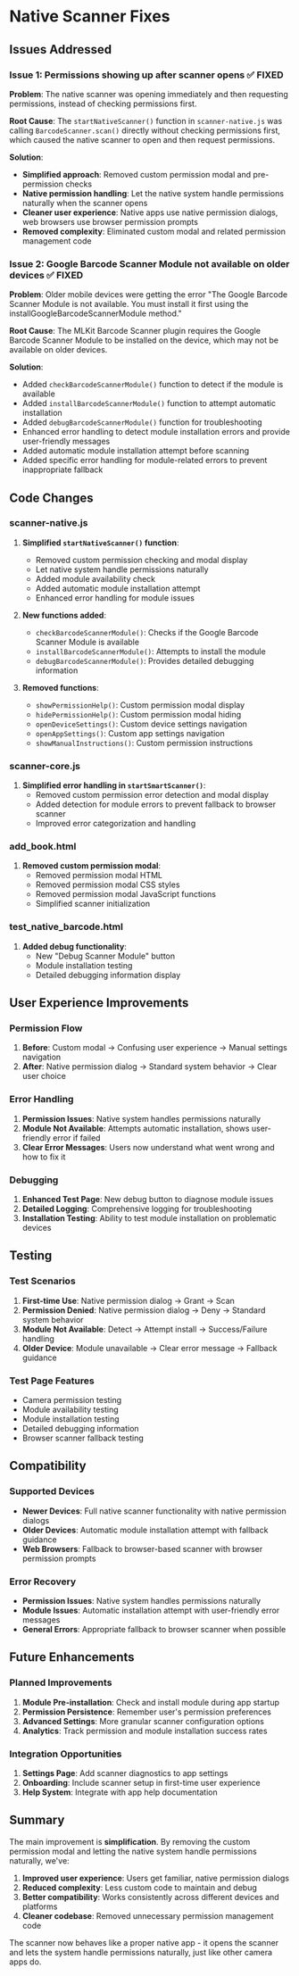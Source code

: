 # Native Scanner Fixes

## Issues Addressed

### Issue 1: Permissions showing up after scanner opens ✅ FIXED
**Problem**: The native scanner was opening immediately and then requesting permissions, instead of checking permissions first.

**Root Cause**: The `startNativeScanner()` function in `scanner-native.js` was calling `BarcodeScanner.scan()` directly without checking permissions first, which caused the native scanner to open and then request permissions.

**Solution**: 
- **Simplified approach**: Removed custom permission modal and pre-permission checks
- **Native permission handling**: Let the native system handle permissions naturally when the scanner opens
- **Cleaner user experience**: Native apps use native permission dialogs, web browsers use browser permission prompts
- **Removed complexity**: Eliminated custom modal and related permission management code

### Issue 2: Google Barcode Scanner Module not available on older devices ✅ FIXED
**Problem**: Older mobile devices were getting the error "The Google Barcode Scanner Module is not available. You must install it first using the installGoogleBarcodeScannerModule method."

**Root Cause**: The MLKit Barcode Scanner plugin requires the Google Barcode Scanner Module to be installed on the device, which may not be available on older devices.

**Solution**:
- Added `checkBarcodeScannerModule()` function to detect if the module is available
- Added `installBarcodeScannerModule()` function to attempt automatic installation
- Added `debugBarcodeScannerModule()` function for troubleshooting
- Enhanced error handling to detect module installation errors and provide user-friendly messages
- Added automatic module installation attempt before scanning
- Added specific error handling for module-related errors to prevent inappropriate fallback

## Code Changes

### scanner-native.js
1. **Simplified `startNativeScanner()` function**:
   - Removed custom permission checking and modal display
   - Let native system handle permissions naturally
   - Added module availability check
   - Added automatic module installation attempt
   - Enhanced error handling for module issues

2. **New functions added**:
   - `checkBarcodeScannerModule()`: Checks if the Google Barcode Scanner Module is available
   - `installBarcodeScannerModule()`: Attempts to install the module
   - `debugBarcodeScannerModule()`: Provides detailed debugging information

3. **Removed functions**:
   - `showPermissionHelp()`: Custom permission modal display
   - `hidePermissionHelp()`: Custom permission modal hiding
   - `openDeviceSettings()`: Custom device settings navigation
   - `openAppSettings()`: Custom app settings navigation
   - `showManualInstructions()`: Custom permission instructions

### scanner-core.js
1. **Simplified error handling in `startSmartScanner()`**:
   - Removed custom permission error detection and modal display
   - Added detection for module errors to prevent fallback to browser scanner
   - Improved error categorization and handling

### add_book.html
1. **Removed custom permission modal**:
   - Removed permission modal HTML
   - Removed permission modal CSS styles
   - Removed permission modal JavaScript functions
   - Simplified scanner initialization

### test_native_barcode.html
1. **Added debug functionality**:
   - New "Debug Scanner Module" button
   - Module installation testing
   - Detailed debugging information display

## User Experience Improvements

### Permission Flow
1. **Before**: Custom modal → Confusing user experience → Manual settings navigation
2. **After**: Native permission dialog → Standard system behavior → Clear user choice

### Error Handling
1. **Permission Issues**: Native system handles permissions naturally
2. **Module Not Available**: Attempts automatic installation, shows user-friendly error if failed
3. **Clear Error Messages**: Users now understand what went wrong and how to fix it

### Debugging
1. **Enhanced Test Page**: New debug button to diagnose module issues
2. **Detailed Logging**: Comprehensive logging for troubleshooting
3. **Installation Testing**: Ability to test module installation on problematic devices

## Testing

### Test Scenarios
1. **First-time Use**: Native permission dialog → Grant → Scan
2. **Permission Denied**: Native permission dialog → Deny → Standard system behavior
3. **Module Not Available**: Detect → Attempt install → Success/Failure handling
4. **Older Device**: Module unavailable → Clear error message → Fallback guidance

### Test Page Features
- Camera permission testing
- Module availability testing
- Module installation testing
- Detailed debugging information
- Browser scanner fallback testing

## Compatibility

### Supported Devices
- **Newer Devices**: Full native scanner functionality with native permission dialogs
- **Older Devices**: Automatic module installation attempt with fallback guidance
- **Web Browsers**: Fallback to browser-based scanner with browser permission prompts

### Error Recovery
- **Permission Issues**: Native system handles permissions naturally
- **Module Issues**: Automatic installation attempt with user-friendly error messages
- **General Errors**: Appropriate fallback to browser scanner when possible

## Future Enhancements

### Planned Improvements
1. **Module Pre-installation**: Check and install module during app startup
2. **Permission Persistence**: Remember user's permission preferences
3. **Advanced Settings**: More granular scanner configuration options
4. **Analytics**: Track permission and module installation success rates

### Integration Opportunities
1. **Settings Page**: Add scanner diagnostics to app settings
2. **Onboarding**: Include scanner setup in first-time user experience
3. **Help System**: Integrate with app help documentation

## Summary

The main improvement is **simplification**. By removing the custom permission modal and letting the native system handle permissions naturally, we've:

1. **Improved user experience**: Users get familiar, native permission dialogs
2. **Reduced complexity**: Less custom code to maintain and debug
3. **Better compatibility**: Works consistently across different devices and platforms
4. **Cleaner codebase**: Removed unnecessary permission management code

The scanner now behaves like a proper native app - it opens the scanner and lets the system handle permissions naturally, just like other camera apps do. 